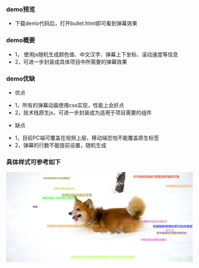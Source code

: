 ### demo预览
- 下载demo代码后，打开bullet.html即可看到弹幕效果

### demo概要
- 1， 使用js随机生成颜色值、中文汉字、弹幕上下坐标、滚动速度等信息
- 2，可进一步封装成具体项目中所需要的弹幕效果

### demo优缺
* 优点
- 1，所有的弹幕动画使用css实现，性能上会好点
- 2，技术栈原生js，可进一步封装成为适用于项目需要的组件
* 缺点
- 1，目前PC端可覆盖在视频上层，移动端恐怕不能覆盖原生标签
- 2，弹幕的行数不能提前设置，随机生成

### 具体样式可参考如下
![Image text](https://raw.githubusercontent.com/please512/bullet_model/master/demo.png)
